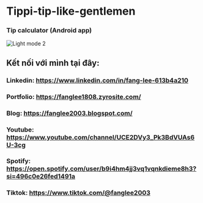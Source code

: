# Tippi-tip-like-gentlemen
### Tip calculator (Android app)
![Light mode 2](https://user-images.githubusercontent.com/75077747/153695985-7c746289-1a90-4025-b9fb-f60e7ae8b745.png)

## Kết nối với mình tại đây:

### Linkedin: https://www.linkedin.com/in/fang-lee-613b4a210
### Portfolio: https://fanglee1808.zyrosite.com/
### Blog: https://fanglee2003.blogspot.com/
### Youtube: https://www.youtube.com/channel/UCE2DVy3_Pk3BdVUAs6U-3cg
### Spotify: https://open.spotify.com/user/b9i4hm4jj3vq1vqnkdieme8h3?si=496c0e26fed1491a
### Tiktok: https://www.tiktok.com/@fanglee2003

